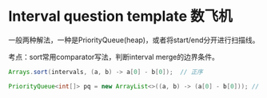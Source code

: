 # Interval question template  数飞机



一般两种解法，一种是PriorityQueue(heap)，或者将start/end分开进行扫描线。

考点：sort常用comparator写法，判断interval merge的边界条件。



```java
Arrays.sort(intervals, (a, b) -> a[0] - b[0]);  // 正序

PriorityQueue<int[]> pq = new ArrayList<>((a, b) -> (a[0] - b[0])); // pq可对heap中的数据进行排序
```


